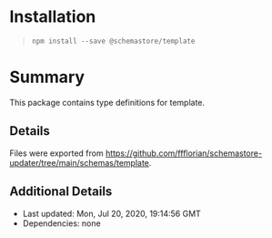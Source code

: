 # Installation
> `npm install --save @schemastore/template`

# Summary
This package contains type definitions for template.

## Details
Files were exported from https://github.com/ffflorian/schemastore-updater/tree/main/schemas/template.

## Additional Details
* Last updated: Mon, Jul 20, 2020, 19:14:56 GMT
* Dependencies: none
